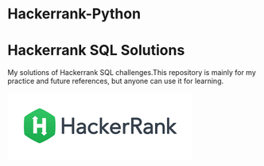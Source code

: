 # Hackerrank-Python

# Hackerrank SQL Solutions

My solutions of Hackerrank SQL challenges.This repository is mainly for my practice and future references, but anyone can use it for learning.

![alt text](https://github.com/pranavkaul/Hackerrank-Python/blob/main/Image.png?raw=true)



